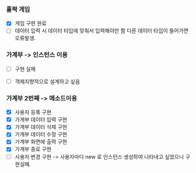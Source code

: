 ### 홀짝 게임
- [x] 게임 구현 완료
- [ ] 데이터 입력 시 데이터 타입에 맞춰서 입력해야만 함 다른 데이터 타입이 들어가면 오류발생.

### 가계부 -> 인스턴스 이용
- [ ] 구현 실패
- [ ] 객체지향적으로 설계하고 싶음


### 가계부 2번째 -> 메소드이용
- [x] 사용자 등록 구현
- [x] 가계부 데이터 입력 구현
- [x] 가계부 데이터 삭제 구현
- [x] 가계부 데이터 수정 구현
- [x] 가계부 화면에 출력 구현
- [x] 가계부 종료 구현
- [ ] 사용자 변경 구현 -> 사용자마다 new 로 인스턴스 생성하여 나타내고 싶었으나 구현실패.